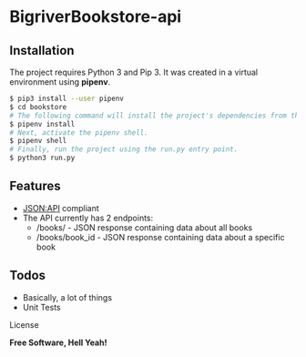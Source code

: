 # BigriverBookstore-api

## Installation

The project requires Python 3 and Pip 3. It was created in a virtual environment using **pipenv**.

```sh
$ pip3 install --user pipenv
$ cd bookstore
# The following command will install the project's dependencies from the Pipfile.
$ pipenv install
# Next, activate the pipenv shell.
$ pipenv shell
# Finally, run the project using the run.py entry point.
$ python3 run.py
```

## Features

-   [JSON:API](https://jsonapi.org/) compliant
-   The API currently has 2 endpoints:
    -   /books/ - JSON response containing data about all books
    -   /books/book_id - JSON response containing data about a specific book

## Todos

-   Basically, a lot of things
-   Unit Tests

License

**Free Software, Hell Yeah!**
